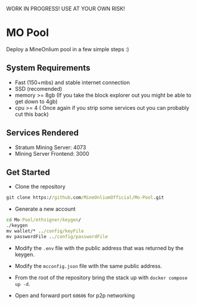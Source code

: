 WORK IN PROGRESS!
USE AT YOUR OWN RISK!

# MO Pool

Deploy a MineOnlium pool in a few simple steps :) 

## System Requirements
* Fast (150+mbs) and stable internet connection 
* SSD (recomended)
* memory >= 8gb  (If you take the block explorer out you might be able to get down to 4gb)
* cpu >= 4 ( Once again if you strip some services out you can probably cut this back)


## Services Rendered
* Stratum Mining Server: 4073
* Mining Server Frontend: 3000

## Get Started

* Clone the repository 
```cmd
git clone https://github.com/MineOnliumOfficial/Mo-Pool.git
```

* Generate a new account

```cmd
cd Mo-Pool/ethsigner/keygen/
./keygen
mv wallet/* ../config/keyFile
mv passwordFile ../config/passwordFile
```

* Modify the `.env` file with the public address that was returned by the keygen.

* Modify the `mcconfig.json` file with the same public address.

* From the root of the repository bring the stack up with `docker compose up -d`.

* Open and forward port `60606` for p2p networking 
